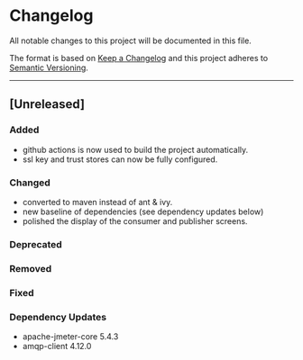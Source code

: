 # Changelog
All notable changes to this project will be documented in this file.

The format is based on [Keep a Changelog](http://keepachangelog.com/)
and this project adheres to [Semantic Versioning](http://semver.org/).

----
## [Unreleased]

### Added

* github actions is now used to build the project automatically.
* ssl key and trust stores can now be fully configured.

### Changed

* converted to maven instead of ant & ivy.
* new baseline of dependencies (see dependency updates below)
* polished the display of the consumer and publisher screens.

### Deprecated

### Removed

### Fixed

### Dependency Updates

* apache-jmeter-core 5.4.3
* amqp-client 4.12.0
